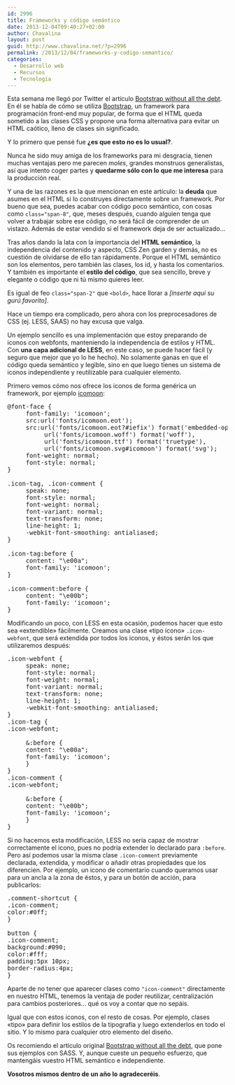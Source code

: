 ```yaml
---
id: 2996
title: Frameworks y código semántico
date: 2013-12-04T09:40:27+02:00
author: Chavalina
layout: post
guid: http://www.chavalina.net/?p=2996
permalink: /2013/12/04/frameworks-y-codigo-semantico/
categories:
  - Desarrollo web
  - Recursos
  - Tecnología
---
```

Esta semana me llegó por Twitter el artículo [Bootstrap without all the debt](https://coderwall.com/p/wixovg). En él se habla de cómo se utiliza [Bootstrap](http://getbootstrap.com/), un framework para programación front-end muy popular, de forma que el HTML queda sometido a las clases CSS y propone una forma alternativa para evitar un HTML caótico, lleno de clases sin significado.

Y lo primero que pensé fue **¿es que esto no es lo usual?**.

Nunca he sido muy amiga de los frameworks para mi desgracia, tienen muchas ventajas pero me parecen _moles_, grandes monstruos generalistas, así que intento coger partes y **quedarme sólo con lo que me interesa** para la producción real.

Y una de las razones es la que mencionan en este artículo: la **deuda** que asumes en el HTML si lo construyes directamente sobre un framework. Por bueno que sea, puedes acabar con código poco semántico, con cosas como `class="span-8"`, que, meses después, cuando alguien tenga que volver a trabajar sobre ese código, no será fácil de comprender de un vistazo. Además de estar vendido si el framework deja de ser actualizado…

Tras años dando la lata con la importancia del **HTML semántico**, la independencia del contenido y aspecto, CSS Zen garden y demás, no es cuestión de olvidarse de ello tan rápidamente. Porque el HTML semántico son los elementos, pero también las clases, los id, y hasta los comentarios. Y también es importante el **estilo del código**, que sea sencillo, breve y elegante o código que ni tú mismo quieres leer.

Es igual de feo `class="span-2"` que `<bold>`, hace llorar a _[inserte aquí su gurú favorito]_.

Hace un tiempo era complicado, pero ahora con los preprocesadores de CSS (ej. LESS, SAAS) no hay excusa que valga.

Un ejemplo sencillo es una implementación que estoy preparando de iconos con webfonts, manteniendo la independencia de estilos y HTML. Con **una capa adicional de LESS**, en este caso, se puede hacer fácil (y seguro que mejor que yo lo he hecho). No solamente ganas en que el código queda semántico y legible, sino en que luego tienes un sistema de iconos independiente y reutilizable para cualquier elemento.

Primero vemos cómo nos ofrece los iconos de forma genérica un framework, por ejemplo [icomoon](http://icomoon.io/):

<pre class="prettyprint lang-css">@font-face {
     font-family: 'icomoon';
     src:url('fonts/icomoon.eot');
     src:url('fonts/icomoon.eot?#iefix') format('embedded-opentype'),
          url('fonts/icomoon.woff') format('woff'),
          url('fonts/icomoon.ttf') format('truetype'),
          url('fonts/icomoon.svg#icomoon') format('svg');
     font-weight: normal;
     font-style: normal;
}

.icon-tag, .icon-comment {
     speak: none;
     font-style: normal;
     font-weight: normal;
     font-variant: normal;
     text-transform: none;
     line-height: 1;
     -webkit-font-smoothing: antialiased;
}

.icon-tag:before {
     content: "\e00a";
     font-family: 'icomoon';
}

.icon-comment:before {
     content: "\e00b";
     font-family: 'icomoon';
}</pre>

Modificando un poco, con LESS en esta ocasión, podemos hacer que esto sea «extendible» fácilmente. Creamos una clase «tipo icono» `.icon-webfont`, que será extendida por todos los iconos, y éstos serán los que utilizaremos después:

<pre class="prettyprint lang-css">.icon-webfont {
     speak: none;
     font-style: normal;
     font-weight: normal;
     font-variant: normal;
     text-transform: none;
     line-height: 1;
     -webkit-font-smoothing: antialiased;
}
.icon-tag {
.icon-webfont;

     &:before {
     content: "\e00a";
     font-family: 'icomoon';
     }
}
.icon-comment {
.icon-webfont;

     &:before {
     content: "\e00b";
     font-family: 'icomoon';
     }
}
</pre>

Si no hacemos esta modificación, LESS no sería capaz de mostrar correctamente el icono, pues no podría extender lo declarado para `:before`. Pero así podemos usar la misma clase `.icon-comment` previamente declarada, extendida, y modificar o añadir otras propiedades que los diferencien. Por ejemplo, un icono de comentario cuando queramos usar para un ancla a la zona de éstos, y para un botón de acción, para publicarlos:

<pre class="prettyprint lang-css">.comment-shortcut {
.icon-comment;
color:#0ff;
}

button {
.icon-comment;
background:#090;
color:#fff;
padding:5px 10px;
border-radius:4px;
}
</pre>

Aparte de no tener que aparecer clases como `"icon-comment"` directamente en nuestro HTML, tenemos la ventaja de poder reutilizar, centralización para cambios posteriores… qué os voy a contar que no sepáis.

Igual que con estos iconos, con el resto de cosas. Por ejemplo, clases «tipo» para definir los estilos de la tipografía y luego extenderlos en todo el sitio. Y lo mismo para cualquier otro elemento del diseño.

Os recomiendo el artículo original [Bootstrap without all the debt](https://coderwall.com/p/wixovg), que pone sus ejemplos con SASS. Y, aunque cueste un pequeño esfuerzo, que mantengáis vuestro HTML semántico e independiente.

**Vosotros mismos dentro de un año lo agradeceréis**.